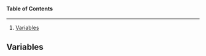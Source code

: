 #### Table of Contents
---
1. [Variables](#variables)






Variables
---





























